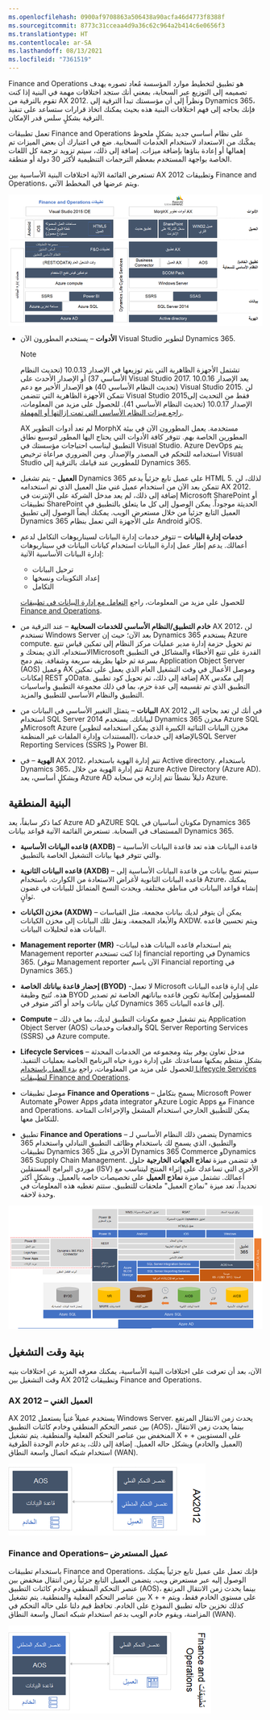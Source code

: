 ```yaml
---
ms.openlocfilehash: 0900af9708863a506438a90acfa46d4773f8388f
ms.sourcegitcommit: 8773c31cceaa4d9a36c62c964a2b414c6e0656f3
ms.translationtype: HT
ms.contentlocale: ar-SA
ms.lasthandoff: 08/13/2021
ms.locfileid: "7361519"
---
```

Finance and Operations هو تطبيق لتخطيط موارد المؤسسة مُعاد تصوره يهدف تصميمه إلى التوزيع عبر السحابة، بمعني أنك ستجد اختلافات مهمة في البنية إذا كنت تقوم بالترقية من AX 2012. ونظراً إلى أن مؤسستك تبدأ الترقية إلى Dynamics 365، فإنك بحاجه إلى فهم اختلافات البنية هذه بحيث يمكنك اتخاذ قرارات ستساعد على تنفيذ الترقية بشكلٍ سلس قدر الإمكان. 

تعمل تطبيقات Finance and Operations على نظام أساسي جديد بشكلٍ ملحوظ يمكّنك من الاستعداد لاستخدام الخدمات السحابية. ضع في اعتبارك أن بعض الميزات تم إهمالها أو إعادة بناؤها بإضافة ميزات. إضافة إلى ذلك، سيتم تزويد ترجمة كل اللغات الخاصة بواجهة المستخدم بمعظم الترجمات التنظيمية لأكثر 30 دولة أو منطقة. 

تستعرض القائمة الآتية اختلافات البنية الأساسية بين AX 2012 وتطبيقات Finance and Operations، ويتم عرضها في المخطط الآتي.

[ ![اختلافات البنية بين AX 2012وتطبيقات Finance and Operations .](../media/architecture-differences-c.png) ](../media/architecture-differences-c.png#lightbox)
 
- **الأدوات** – يستخدم المطورون الآن Visual Studio لتطوير Dynamics 365.

    > [!NOTE]
    > تشتمل الأجهزة الظاهرية التي يتم توزيعها في الإصدار 10.0.13 (تحديث النظام الأساسي 37) أو الإصدار الأحدث على Visual Studio 2017. يعد الإصدار 10.0.16 (تحديث النظام الأساسي 40) هو الإصدار الأخير مع دعم Visual Studio 2015. لن تتمكن الأجهزة الظاهرية التي تتضمن Visual Studio 2015فقط من التحديث إلى الإصدار 10.0.17 (تحديث النظام الأساسي 41). للحصول على مزيد من المعلومات، [راجع ميزات النظام الأساسي التي تمت إزالتها أو المهملة](/dynamics365/fin-ops-core/dev-itpro/get-started/removed-deprecated-features-platform-updates/?azure-portal=true).  

    AX لم تعد أدوات التطوير MorphX مستخدمة. يعمل المطورون الآن في بيئة المطورين الخاصة بهم. تتوفر كافة الأدوات التي يحتاج اليها المطور لتوسيع نطاق التطبيق ليناسب احتياجات مؤسستك في Visual Studio. Azure DevOps يتم استخدامه للتحكم في المصدر والإصدار. ومن الضروري مراعاة ترخيص Visual Studio للمطورين عند قيامك بالترقية إلى Dynamics 365. 

- **العميل** - يتم تشغيل Dynamics 365 على عميل تابع جزئياً يدعم HTML 5. لذلك، لن تتمكن بعد الآن من استخدام عميل غني مثل العميل الذي تم استخدامه AX 2012. إضافة إلى ذلك، لم يعد مدخل الشركة على الإنترنت في Microsoft SharePoint أو تطبيقات SharePoint الحديثة موجوداً. يمكن الوصول إلى كل ما يتعلق بالتطبيق في العميل التابع جزئياً من خلال مستعرض الويب. يمكنك أيضاً الوصول إلى تطبيق Dynamics 365 على الأجهزة التي تعمل بنظام Android وiOS.

- **خدمات إدارة البيانات** – تتوفر خدمات إدارة البيانات لسيناريوهات التكامل لدعم أعمالك. يدعم إطار عمل إدارة البيانات استخدام كيانات البيانات في سيناريوهات إدارة البيانات الأساسية الآتية: 
    -   ترحيل البيانات
    -   إعداد التكوينات ونسخها
    -   التكامل 

    للحصول على مزيد من المعلومات، راجع [التعامل مع إدارة البيانات في تطبيقات Finance and Operations](/learn/modules/work-data-management-finance-operations/?azure-portal=true). 

- **خادم التطبيق/النظام الأساسي للخدمات السحابية** – عند الترقية من AX 2012، لن تستخدم Windows Server بعد الآن؛ حيث إن Dynamics 365 يستخدم Azure compute. تم تحويل حزمة إدارة مدير عمليات مركز النظام إلى تمكين قياس تتبع الاستخدام، الذي يمنحك وMicrosoft القدرة على تتبع الأخطاء والمشاكل في التطبيق بسرعة ثم حلها بطريقه سريعة وشفافة. يتم دمج Application Object Server‏ (AOS) وعميل AX وموصل الأعمال في وقت التشغيل العام الذي يعمل على تمكين إمكانات REST وOData. إضافة إلى ذلك، تم تحويل كود تطبيق AX إلى مكدس التطبيق الذي تم تقسيمه إلى عدة حزم، بما في ذلك مجموعة التطبيق وأساسيات التطبيق والنظام الأساسي للتطبيق والمزيد.  

- **البيانات** – يتمثل التغيير الأساسي في البيانات من AX 2012 في أنك لن تعد بحاجة إلى استخدام SQL Server 2014 لبياناتك. يستخدم Dynamics 365 مخزن Azure SQL وMicrosoft Azure (مخزن البيانات الثنائية الكبيرة الذي يمكن استخدامه لتطوير المستندات وإدارة الملفات غير المنظمة)، بالإضافة إلى خدماتSQL Server Reporting Services ‎‎(SSRS ‏‎)‏ وPower BI. 

- **الهوية** – في AX 2012، تتم إدارة الهوية باستخدام Active directory. باستخدام Dynamics 365، تتم إدارة الهوية من خلال Azure Active Directory (Azure AD). وبشكلٍ أساسي، يعد Azure AD دليلاً نشطاً تتم إدارته في سحابة Azure.

## <a name="logical-architecture"></a>البنية المنطقية
كما ذكر سابقاً، يعد Azure AD وAZURE SQL مكونان أساسيان في Dynamics 365 المستضاف في السحابة. تستعرض القائمة الآتية قواعد بيانات Dynamics 365.

- **قاعده البيانات الأساسية (AXDB)** – قاعدة البيانات هذه تعد قاعدة البيانات الأساسية والتي تتوفر فيها بيانات التشغيل الخاصة بالتطبيق. 

- **قاعده البيانات الثانوية (AXDB)** – سيتم نسخ بيانات من قاعدة البيانات الأساسية إلى قاعده البيانات الثانوية لأغراض الاستعادة من الكوارث. باستخدام Azure، يمكنك إنشاء قواعد البيانات في مناطق مختلفة. ويحدث النسخ المتماثل للبيانات في غضون ثوانٍ. 

- **مخزن الكيانات (AXDW)** – يمكن أن يتوفر لديك بيانات مجمعة، مثل القياسات والأبعاد المجمعة، ونقل تلك البيانات إلى مخزن الكيانات AXDW. ويتم تحسين قاعده البيانات هذه لتحليلات البيانات. 

- **Management reporter (MR)** -يتم استخدام قاعده البيانات هذه لبيانات Management reporter إذا كنت تستخدم financial reporting في Dynamics 365. (تتوفر Management reporter الآن باسم Financial reporting في Dynamics 365.)

- **‏‫إحضار قاعدة بياناتك الخاصة‬ (BYOD)** -لا تعمل Microsoft على إدارة قاعده البيانات هذه. تُتيح وظيفة BYOD للمسؤولين إمكانية تكوين قاعده بياناتهم الخاصة ثم تصدير كيان بيانات واحد أو أكثر متوفر في Dynamics 365 إلى قاعده البيانات.

- **Compute‎** – يتم تشغيل جميع مكونات التطبيق لديك، بما في ذلك Application Object Server‏ (AOS) والدفعات وخدمات SQL Server Reporting Services (SSRS) في Azure compute.

- **Lifecycle Services** – مدخل تعاون يوفر بيئة ومجموعه من الخدمات المحدثة بشكلٍ منتظم يمكنها مساعدتك على إدارة دورة حياه البرنامج الخاصة بعمليات التنفيذ. للحصول على مزيد من المعلومات، راجع [بدء العمل باستخدام Lifecycle Services لتطبيقات Finance and Operations](/learn/modules/get-started-lifecycle-services-finance-operations/?azure-portal=true). 
- موصل تطبيقات **Finance and Operations** – يسمح بتكامل Microsoft Power Automate وPower Apps وdata integrator وAzure Logic Apps مع Finance and Operations. يمكن للتطبيق الخارجي استخدام المشغل والإجراءات المتاحة للتكامل معها.

- تطبيق **Finance and Operations** – يتضمن ذلك النظام الأساسي لـ Dynamics 365 والتطبيق، الذي يسمح لك باستخدام وظائف التطبيق التبادلي واستخدام تطبيقات Dynamics 365 الأخرى مثل Dynamics 365 Commerce وDynamics 365 Supply Chain Management. قد تتضمن ميزة **نماذج الجهات الخارجية** حلول موردي البرامج المستقلين (ISV) الأخرى التي تساعدك على إثراء المنتج ليتناسب مع أعمالك. تشتمل ميزة **نماذج العميل** على تخصيصات خاصه بالعميل. وبشكلٍ أكثر تحديداً، تعد ميزة "نماذج العميل" ملحقات للتطبيق. ستتم تغطيه هذه المعلومات في وحدة لاحقه. 

[ ![البنية المنطقية لتطبيقات Finance and Operations.](../media/logical-architecture-c.png) ](../media/logical-architecture-c.png#lightbox)
 
 
## <a name="runtime-architecture"></a>بنية وقت التشغيل
الآن، بعد أن تعرفت على اختلافات البنية الأساسية، يمكنك معرفه المزيد عن اختلافات بنيه وقت التشغيل بين AX 2012 وتطبيقات Finance and Operations. 

### <a name="ax-2012--rich-client"></a>AX 2012 – العميل الغني 
AX 2012 يستخدم عميلاً غنياً يستعمل Windows Server. يحدث زمن الانتقال المرتفع بين عنصر التحكم المنطقي وخادم كائنات التطبيق (AOS)، بينما يحدث زمن الانتقال المنخفض بين عناصر التحكم الفعلية والمنطقية. يتم تشغيل X + + على المستويين (العميل والخادم) ويشكل حاله العميل. إضافة إلى ذلك، يدعم خادم الوحدة الطرفية استخدام شبكه اتصال واسعة النطاق (WAN). 

![يمثل الرسم التخطيطي اتصال العميل والخادم الغني.](../media/rich-client-c.png) 
 
### <a name="finance-and-operations--browser-client"></a>Finance and Operations– عميل المستعرض
باستخدام تطبيقات Finance and Operations، فإنك تعمل على عميل تابع جزئياً يمكِنك الوصول إليه عبر مستعرض ويب. يتضمن العميل التابع جزئياً زمن انتقال منخفض بين عنصر التحكم المنطقي وخادم كائنات التطبيق (AOS)، بينما يحدث زمن الانتقال المرتفع بين عناصر التحكم الفعلية والمنطقية. يتم تشغيل X + + على مستوى الخادم فقط، ويتم كذلك تخزين حاله تطبيق النموذج على الخادم. تحافظ قيم دلتا على حاله التحكم في المزامنة، ويقوم خادم الويب بدعم استخدام شبكه اتصال واسعة النطاق (WAN). 
 
![يمثل الرسم التخطيطي العميل التابع جزئياً الذي يمكنك الوصول إليه عبر مستعرض ويب.](../media/browser-client-c.png) 

